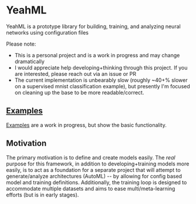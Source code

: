 # YeahML

YeahML is a prototype library for building, training, and analyzing neural networks using configuration files

Please note: 
- This is a personal project and is a work in progress and may change
  dramatically
- I would appreciate help developing+thinking through this project. If you are
  interested, please reach out via an issue or PR
- The current implementation is unbearably slow (roughly ~40+% slower on a
  supervised mnist classification example), but presently I'm focused on
  cleaning up the base to be more readable/correct.


## [Examples](./examples)

[Examples](./examples) are a work in progress, but show the basic functionality.


## Motivation

The primary motivation is to define and create models easily. The *real* purpose
for this framework, in addition to developing+training models more easily, is to
act as a foundation for a separate project that will attempt to generate/analyze
architectures (AutoML) -- by allowing for config based model and training
definitions. Additionally, the training loop is designed to accommodate multiple
datasets and aims to ease multi/meta-learning efforts (but is in early stages).